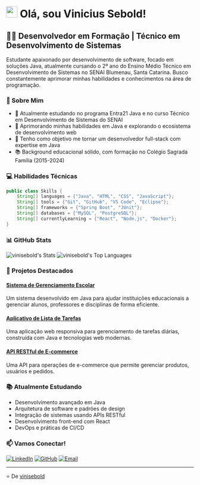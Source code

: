 # <img src="https://media.giphy.com/media/hvRJCLFzcasrR4ia7z/giphy.gif" width="30px"> Olá, sou Vinicius Sebold!

## 👨‍💻 Desenvolvedor em Formação | Técnico em Desenvolvimento de Sistemas

Estudante apaixonado por desenvolvimento de software, focado em soluções Java, atualmente cursando o 2º ano do Ensino Médio Técnico em Desenvolvimento de Sistemas no SENAI Blumenau, Santa Catarina. Busco constantemente aprimorar minhas habilidades e conhecimentos na área de programação.

### 🚀 Sobre Mim

- 🔭 Atualmente estudando no programa Entra21 Java e no curso Técnico em Desenvolvimento de Sistemas do SENAI
- 🌱 Aprimorando minhas habilidades em Java e explorando o ecosistema de desenvolvimento web
- 🎯 Tenho como objetivo me tornar um desenvolvedor full-stack com expertise em Java
- 📚 Background educacional sólido, com formação no Colégio Sagrada Família (2015-2024)

### 💻 Habilidades Técnicas

```java
public class Skills {
    String[] languages = {"Java", "HTML", "CSS", "JavaScript"};
    String[] tools = {"Git", "GitHub", "VS Code", "Eclipse"};
    String[] frameworks = {"Spring Boot", "JUnit"};
    String[] databases = {"MySQL", "PostgreSQL"};
    String[] currentlyLearning = {"React", "Node.js", "Docker"};
}
```

### 📊 GitHub Stats

![vinisebold's Stats](https://github-readme-stats.vercel.app/api?username=vinisebold&theme=dark&show_icons=true&hide_border=false&count_private=true)
![vinisebold's Top Languages](https://github-readme-stats.vercel.app/api/top-langs/?username=vinisebold&theme=dark&show_icons=true&hide_border=false&layout=compact)

### 🚀 Projetos Destacados

#### [Sistema de Gerenciamento Escolar](https://github.com/vinisebold/school-management)
Um sistema desenvolvido em Java para ajudar instituições educacionais a gerenciar alunos, professores e disciplinas de forma eficiente.

#### [Aplicativo de Lista de Tarefas](https://github.com/vinisebold/todo-app)
Uma aplicação web responsiva para gerenciamento de tarefas diárias, construída com Java e tecnologias web modernas.

#### [API RESTful de E-commerce](https://github.com/vinisebold/ecommerce-api)
Uma API para operações de e-commerce que permite gerenciar produtos, usuários e pedidos.

### 📚 Atualmente Estudando

- Desenvolvimento avançado em Java
- Arquitetura de software e padrões de design
- Integração de sistemas usando APIs RESTful
- Desenvolvimento front-end com React
- DevOps e práticas de CI/CD

### 📫 Vamos Conectar!

<div align="left">
  <a href="https://www.linkedin.com/in/vinisebold"><img src="https://img.shields.io/badge/LinkedIn-0077B5?style=for-the-badge&logo=linkedin&logoColor=white" alt="LinkedIn"></a>
  <a href="https://github.com/vinisebold"><img src="https://img.shields.io/badge/GitHub-100000?style=for-the-badge&logo=github&logoColor=white" alt="GitHub"></a>
  <a href="mailto:seuemail@exemplo.com"><img src="https://img.shields.io/badge/Email-D14836?style=for-the-badge&logo=gmail&logoColor=white" alt="Email"></a>
</div>

---

⭐️ De [vinisebold](https://github.com/vinisebold)

